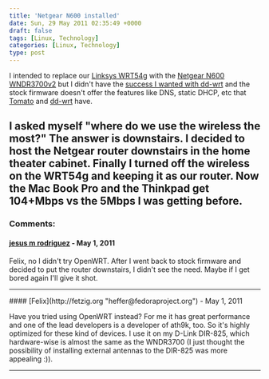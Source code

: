 ```yaml
---
title: 'Netgear N600 installed'
date: Sun, 29 May 2011 02:35:49 +0000
draft: false
tags: [Linux, Technology]
categories: [Linux, Technology]
type: post
---
```


I intended to replace our [Linksys WRT54g](http://en.wikipedia.org/wiki/Linksys_WRT54G_series) with the [Netgear N600 WNDR3700v2](http://www.netgear.com/home/products/wirelessrouters/high-performance/WNDR3700.aspx) but I didn't have the [success I wanted with dd-wrt](http://zeusville.wordpress.com/2011/05/25/netgear-n600-wndr3700v2-and-dd-wrt/) and the stock firmware doesn't offer the features like DNS, static DHCP, etc that [Tomato](http://www.polarcloud.com/tomato) and [dd-wrt](http://www.dd-wrt.com/site/index) have.

I asked myself "where do we use the wireless the most?" The answer is downstairs. I decided to host the Netgear router downstairs in the home theater cabinet. Finally I turned off the wireless on the WRT54g and keeping it as our router. Now the Mac Book Pro and the Thinkpad get **104+Mbps** vs the 5Mbps I was getting before.
---
### Comments:
#### [jesus m rodriguez](http://zeusville.wordpress.com "jmrodri@gmail.com") - <time datetime="2011-05-30 07:50:45">May 1, 2011</time>

Felix, no I didn't try OpenWRT. After I went back to stock firmware and decided to put the router downstairs, I didn't see the need. Maybe if I get bored again I'll give it shot.
<hr />
#### [Felix](http://fetzig.org "heffer@fedoraproject.org") - <time datetime="2011-05-30 05:34:34">May 1, 2011</time>

Have you tried using OpenWRT instead? For me it has great performance and one of the lead developers is a developer of ath9k, too. So it's highly optimized for these kind of devices. I use it on my D-Link DIR-825, which hardware-wise is almost the same as the WNDR3700 (I just thought the possibility of installing external antennas to the DIR-825 was more appealing :)).
<hr />
